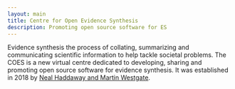 ```yaml
---
layout: main
title: Centre for Open Evidence Synthesis
description: Promoting open source software for ES
---
```

Evidence synthesis the process of collating, summarizing and communicating scientific information to help tackle societal problems. The COES is a new virtual centre dedicated to developing, sharing and promoting open source software for evidence synthesis. It was established in 2018 by [Neal Haddaway and Martin Westgate](pages/people.html).
